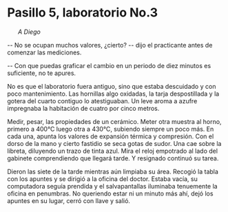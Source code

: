 # Pasillo 5, laboratorio No.3

<p style="margin-left:25px;"><em>A Diego</em></p>

-- No se ocupan muchos valores, ¿cierto? -- dijo el practicante antes de
comenzar las mediciones.

-- Con que puedas graficar el cambio en un periodo de diez minutos es
suficiente, no te apures.

No es que el laboratorio fuera antiguo, sino que estaba descuidado y con poco
mantenimiento. Las hornillas algo oxidadas, la tarja despostillada y la gotera
del cuarto contiguo lo atestiguaban. Un leve aroma a azufre impregnaba
la habitación de cuatro por cinco metros.

Medir, pesar, las propiedades de un cerámico. Meter otra muestra al horno,
primero a $400$°C luego otra a $430$°C, subiendo siempre un poco más. En cada
una, apunta los valores de expansión térmica y compresión. Con el dorso de la
mano y cierto fastidio se seca gotas de sudor. Una cae sobre la libreta,
diluyendo un trazo de tinta azul. Mira el reloj empotrado al lado del gabinete
comprendiendo que llegará tarde. Y resignado continuó su tarea.

Dieron las siete de la tarde mientras aún limpiaba su área. Recogió la
tabla con los apuntes y se dirigió a la oficina del doctor. Estaba vacía,
su computadora seguía prendida y el salvapantallas iluminaba tenuemente la
oficina en penumbras. No queriendo estar ni un minuto más ahí, dejó los
apuntes en su lugar, cerró con llave y salió.


